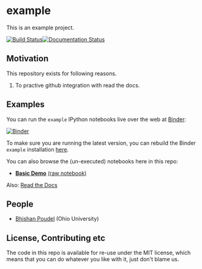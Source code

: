 # example

This is an example project.

[![Build Status](https://travis-ci.org/aimalz/qp.svg?branch=master)](https://travis-ci.org/bhishanpdl/example)[![Documentation Status](http://readthedocs.org/projects/bpexample/badge/?version=latest)](http://bpexample.readthedocs.io/en/latest/?badge=latest)


## Motivation
This repository exists for following reasons.

1. To practive github integration with read the docs.

## Examples

You can run the `example` IPython notebooks live over the web at [Binder](http://mybinder.org):

[![Binder](http://mybinder.org/badge.svg)](http://mybinder.org/repo/bhishanpdl/example)

To make sure you are running the latest version, you can rebuild the Binder `example` installation [here](http://mybinder.org/status/bhishanpdl/example).

You can also browse the (un-executed) notebooks here in this repo:

* **[Basic  Demo](http://htmlpreview.github.io/?https://github.com/bhishanpdl/example/blob/html/demo.html)** [(raw notebook)](https://github.com/bhishanpdl/example/blob/master/docs/notebooks/demo.ipynb)


Also: [Read the Docs](https://bhishans-example.readthedocs.io/en/latest/)


## People

* [Bhishan Poudel](https://github.com/bhishanpdl/example/issues/new?body=@bhishanpdl) (Ohio University)

## License, Contributing etc

The code in this repo is available for re-use under the MIT license, 
which means that you can do whatever you like with it, just don't blame us. 